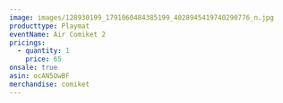 ```yaml
---
image: images/128930199_1791060484385199_4028945419740290776_n.jpg
producttype: Playmat
eventName: Air Comiket 2
pricings:
  - quantity: 1
    price: 65
onsale: true
asin: ocAN5OwBF
merchandise: comiket
---
```


